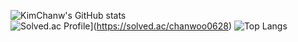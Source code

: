 ![KimChanw's GitHub stats](https://github-readme-stats.vercel.app/api?username=KimChanw&show_icons=true&theme=dark)   
![Solved.ac Profile](http://mazassumnida.wtf/api/generate_badge?boj=chanwoo0628)](https://solved.ac/chanwoo0628)
![Top Langs](https://github-readme-stats.vercel.app/api/top-langs/?username=KimChanw&layout=&theme=)
